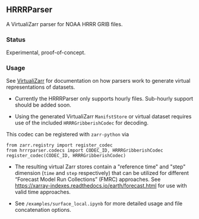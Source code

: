 ## HRRRParser
A VirtualiZarr parser for NOAA HRRR GRIB files.

### Status
Experimental, proof-of-concept.

### Usage
See [VirtualiZarr](https://github.com/zarr-developers/VirtualiZarr) for
documentation on how parsers work to generate virtual representations of
datasets.

- Currently the HRRRParser only supports hourly files.  Sub-hourly support should
be added soon.

- Using the generated VirtualiZarr `ManifstStore` or virtual dataset requires use
of the included `HRRRGribberishCodec` for decoding.

This codec can be registered with `zarr-python` via
```
from zarr.registry import register_codec
from hrrrparser.codecs import CODEC_ID, HRRRGribberishCodec
register_codec(CODEC_ID, HRRRGribberishCodec)
```
- The resulting virtual Zarr stores contain a "reference time" and "step"
  dimension (`time` and `step` respectively) that can be utilized for different “Forecast Model Run Collections” (FMRC) approaches.
  See https://xarray-indexes.readthedocs.io/earth/forecast.html for use with
  valid time approaches.

- See `/examples/surface_local.ipynb` for more detailed usage and file
  concatenation options.
